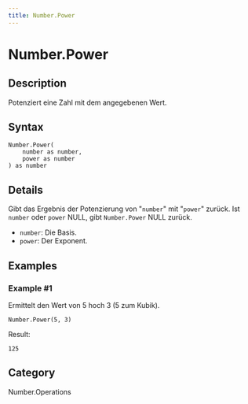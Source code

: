 ```yaml
---
title: Number.Power
---
```


# Number.Power


## Description

Potenziert eine Zahl mit dem angegebenen Wert.


## Syntax

```powerquery
Number.Power(
    number as number,
    power as number
) as number
```


## Details

Gibt das Ergebnis der Potenzierung von "<code>number</code>" mit "<code>power</code>" zurück.    Ist <code>number</code> oder <code>power</code> NULL, gibt <code>Number.Power</code> NULL zurück.      <ul>        <li><code>number</code>: Die Basis.</li>        <li><code>power</code>: Der Exponent.</li>      </ul>


## Examples

### Example #1 
Ermittelt den Wert von 5 hoch 3 (5 zum Kubik).
```powerquery
Number.Power(5, 3)
```

Result: 
```powerquery
125
```




## Category
Number.Operations
